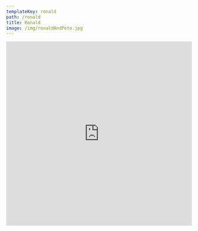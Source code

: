 ```yaml
---
templateKey: ronald
path: /ronald
title: Ronald
image: /img/ronaldAndPete.jpg
---
```

<iframe class="ronaldVid" width="100%" height="500" src="https://player.vimeo.com/video/525393017" frameborder="0" allow="autoplay; fullscreen" ><iframe>
<h3 class="standWith">Stand with us, <a href="/join">join the conversation.</a></h3>